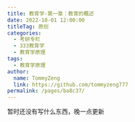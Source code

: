 ```yaml
---
title: 教育学-第一章：教育的概述
date: 2022-10-01 12:00:00
titleTag: 原创
categories:
  - 考研专栏
  - 333教育学
  - 教育学原理
tags:
  - 教育学原理
author: 
  name: TommyZeng
  link: https://github.com/tommyzeng777
permalink: /pages/ba8c37/
---
```


暂时还没有写什么东西，晚一点更新

<!-- more -->


